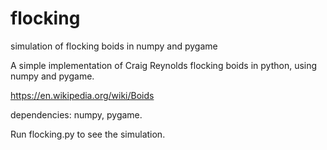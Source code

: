# flocking
simulation of flocking boids in numpy and pygame

A simple implementation of Craig Reynolds flocking boids in python, using numpy and pygame.


https://en.wikipedia.org/wiki/Boids

dependencies: numpy, pygame.

Run flocking.py to see the simulation.
